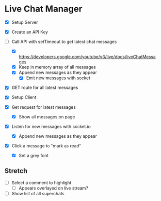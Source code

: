 # Live Chat Manager

* [x] Setup Server
* [x] Create an API Key
* [ ] Call API with setTimeout to get latest chat messages
  * [x] https://developers.google.com/youtube/v3/live/docs/liveChatMessages
  * [x] Keep in memory array of all messages
  * [x] Append new messages as they appear
    * [x] Emit new messages with socket
* [x] GET route for all latest messages

* [x] Setup Client
* [x] Get request for latest messages
  * [x] Show all messages on page
* [x] Listen for new messages with socket.io
  * [x] Append new messages as they appear
* [x] Click a message to "mark as read"
  * [x] Set a grey font

## Stretch

* [ ] Select a comment to highlight
  * [ ] Appears overlayed on live stream?
* [ ] Show list of all superchats
